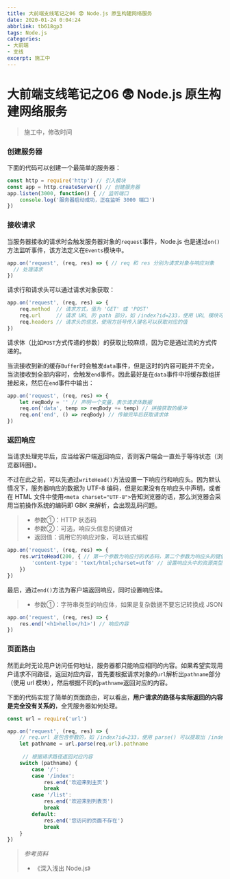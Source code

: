 ```yaml
---
title: 大前端支线笔记之06 😨 Node.js 原生构建网络服务
date: 2020-01-24 0:04:24
abbrlink: tb618gp3
tags: Node.js
categories: 
- 大前端
- 支线
excerpt: 施工中
---
```


# 大前端支线笔记之06 😨 Node.js 原生构建网络服务


> 施工中，修改时间


### 创建服务器

下面的代码可以创建一个最简单的服务器：

```js
const http = require('http') // 引入模块
const app = http.createServer() // 创建服务器
app.listen(3000, function() { // 监听端口
    console.log('服务器启动成功，正在监听 3000 端口')
})
```

### 接收请求

当服务器接收的请求时会触发服务器对象的`request`事件，Node.js 也是通过`on()`方法监听事件，该方法定义在`Events`模块中。

```js
app.on('request', (req, res) => { // req 和 res 分别为请求对象与响应对象
  // 处理请求
})
```

请求行和请求头可以通过请求对象获取：

```js
app.on('request', (req, res) => {
    req.method  // 请求方式，值为 'GET' 或 'POST'
    req.url     // 请求 URL 的 path 部分，如 /index?id=233，使用 URL 模块可以提取出 GET 方式传递的参数
    req.headers // 请求头的信息，使用方括号传入键名可以获取对应的值
})
```

请求体（比如`POST`方式传递的参数）的获取比较麻烦，因为它是通过流的方式传递的。

当流接收到新的缓存`Buffer`时会触发`data`事件，但是这时的内容可能并不完全，当流接收到全部内容时，会触发`end`事件。因此最好是在`data`事件中将缓存数组拼接起来，然后在`end`事件中输出：

```js
app.on('request', (req, res) => {
    let reqBody = '' // 声明一个变量，表示请求体数据
    req.on('data', temp => reqBody += temp) // 拼接获取的缓冲
    req.on('end', () => reqBody) // 传输完毕后获取请求体
})
```

### 返回响应

当请求处理完毕后，应当给客户端返回响应，否则客户端会一直处于等待状态（浏览器转圈）。

不过在此之前，可以先通过`writeHead()`方法设置一下响应行和响应头。因为默认情况下，服务器响应的数据为 UTF-8 编码，但是如果没有在响应头中声明，或者在 HTML 文件中使用`<meta charset="UTF-8">`告知浏览器的话，那么浏览器会采用当前操作系统的编码即 GBK 来解析，会出现乱码问题。

> * 参数①：HTTP 状态码
> * 参数②：可选，响应头信息的键值对
> * 返回值：调用它的响应对象，可以链式编程

```js
app.on('request', (req, res) => {
    res.writeHead(200, { // 第一个参数为响应行的状态码，第二个参数为响应头的键值对
        'content-type': 'text/html;charset=utf8' // 设置响应头中的资源类型和编码
    })
})
```

最后，通过`end()`方法为客户端返回响应，同时设置响应体。

> * 参数①：字符串类型的响应体，如果是复杂数据不要忘记转换成 JSON

```js
app.on('request', (req, res) => {
    res.end('<h1>hello</h1>') // 响应内容
})
```

### 页面路由

然而此时无论用户访问任何地址，服务器都只能响应相同的内容。如果希望实现用户请求不同路径，返回对应内容，首先要根据请求对象的`url`解析出`pathname`部分（使用 url 模块），然后根据不同的`pathname`返回对应的内容。

下面的代码实现了简单的页面路由，可以看出，**用户请求的路径与实际返回的内容是完全没有关系的**，全凭服务器如何处理。

```js
const url = require('url')

app.on('request', (req, res) => {
    // req.url 是包含参数的，如 /index?id=233，使用 parse() 可以提取出 /index 部分
    let pathname = url.parse(req.url).pathname
    
     // 根据请求路径返回对应内容
    switch (pathname) {
        case '/':
        case '/index':
            res.end('欢迎来到主页')
            break
        case '/list':
            res.end('欢迎来到列表页')
            break
        default:
            res.end('您访问的页面不存在')
            break
    }
})
```




> *参考资料*
> - 《深入浅出 Node.js》